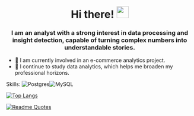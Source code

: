 <h1 align="center">Hi there!  
<img src="https://github.com/blackcater/blackcater/raw/main/images/Hi.gif" height="32"/></h1>
<h3 align="center">I am an analyst with a strong interest in data processing and insight detection, capable of turning complex numbers into understandable stories.</h3>

- 🔭 I am currently involved in an e-commerce analytics project.
- 🌱 I continue to study data analytics, which helps me broaden my professional horizons.

Skills: ![Postgres](https://img.shields.io/badge/postgres-%23316192.svg?style=for-the-badge&logo=postgresql&logoColor=white)![MySQL](https://img.shields.io/badge/mysql-4479A1.svg?style=for-the-badge&logo=mysql&logoColor=white)

[![Top Langs](https://github-readme-stats.vercel.app/api/top-langs/?username=KirGo-91&layout=compact)](https://github.com/anuraghazra/github-readme-stats)

[![Readme Quotes](https://quotes-github-readme.vercel.app/api?type=horizontal&theme=dark)](https://github.com/piyushsuthar/github-readme-quotes)
<!--
## Hi there 👋
**KirGo-91/KirGo-91** is a ✨ _special_ ✨ repository because its `README.md` (this file) appears on your GitHub profile.

Here are some ideas to get you started:

- 🔭 I’m currently working on ...
- 🌱 I’m currently learning ...
- 👯 I’m looking to collaborate on ...
- 🤔 I’m looking for help with ...
- 💬 Ask me about ...
- 📫 How to reach me: ...
- 😄 Pronouns: ...
- ⚡ Fun fact: ...
-->
